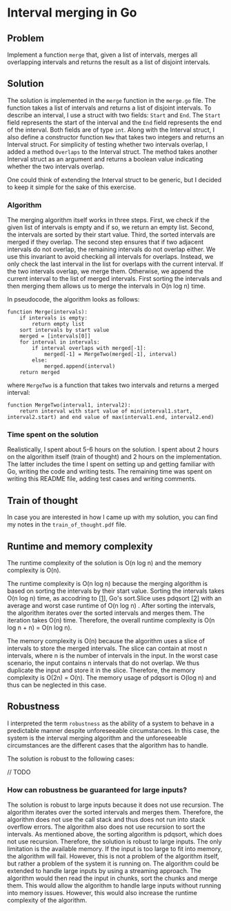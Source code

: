 # Interval merging in Go

## Problem

Implement a function `merge` that, given a list of intervals, merges all overlapping intervals and returns the result as a list of disjoint intervals.

## Solution

The solution is implemented in the `merge` function in the `merge.go` file. The function takes a list of intervals and returns a list of disjoint intervals.
To describe an interval, I use a struct with two fields: `Start` and `End`. The `Start` field represents the start of the interval and the `End` field represents the end of the interval. Both fields are of type `int`. Along with the Interval struct, I also define a constructor function `New` that takes two integers and returns an Interval struct. For simplicity of testing whether two intervals overlap, I added a method `Overlaps` to the Interval struct. The method takes another Interval struct as an argument and returns a boolean value indicating whether the two intervals overlap.

One could think of extending the Interval struct to be generic, but I decided to keep it simple for the sake of this exercise.

### Algorithm

The merging algorithm itself works in three steps. First, we check if the given list of intervals is empty and if so, we return an empty list. Second, the intervals are sorted by their start value. Third, the sorted intervals are merged if they overlap. The second step ensures that if two adjacent intervals do not overlap, the remaining intervals do not overlap either. We use this invariant to avoid checking all intervals for overlaps. Instead, we only check the last interval in the list for overlaps with the current interval. If the two intervals overlap, we merge them. Otherwise, we append the current interval to the list of merged intervals. First sorting the intervals and then merging them allows us to merge the intervals in O(n log n) time.

In pseudocode, the algorithm looks as follows:

```pseudo
function Merge(intervals):
    if intervals is empty:
        return empty list
    sort intervals by start value
    merged = [intervals[0]]
    for interval in intervals:
        if interval overlaps with merged[-1]:
            merged[-1] = MergeTwo(merged[-1], interval)
        else:
            merged.append(interval)
    return merged
```

where `MergeTwo` is a function that takes two intervals and returns a merged interval:

```pseudo
function MergeTwo(interval1, interval2):
    return interval with start value of min(interval1.start, interval2.start) and end value of max(interval1.end, interval2.end)
```



### Time spent on the solution

Realistically, I spent about 5-6 hours on the solution. I spent about 2 hours on the algorithm itself (train of thought) and 2 hours on the implementation. The latter includes the time I spent on setting up and getting familiar with Go, writing the code and writing tests. The remaining time was spent on writing this README file, adding test cases and writing comments.

## Train of thought

In case you are interested in how I came up with my solution, you can find my notes in the `train_of_thought.pdf` file.

## Runtime and memory complexity

The runtime complexity of the solution is O(n log n) and the memory complexity is O(n).

The runtime complexity is O(n log n) because the merging algorithm is based on sorting the intervals by their start value. Sorting the intervals takes O(n log n) time, as accodring to [[1](https://stackoverflow.com/a/71957898)], Go's sort.Slice uses pdqsort [[2](https://github.com/orlp/pdqsort)] with an average and worst case runtime of O(n log n) . After sorting the intervals, the algorithm iterates over the sorted intervals and merges them. The iteration takes O(n) time. Therefore, the overall runtime complexity is O(n log n + n) = O(n log n).

The memory complexity is O(n) because the algorithm uses a slice of intervals to store the merged intervals. The slice can contain at most n intervals, where n is the number of intervals in the input. In the worst case scenario, the input contains n intervals that do not overlap. We thus duplicate the input and store it in the slice. Therefore, the memory complexity is O(2n) = O(n). The memory usage of pdqsort is O(log n) and thus can be neglected in this case.

## Robustness

I interpreted the term `robustness` as the ability of a system to behave in a predictable manner despite unforeseeable circumstances. In this case, the system is the interval merging algorithm and the unforeseeable circumstances are the different cases that the algorithm has to handle.

The solution is robust to the following cases:

// TODO

### How can robustness be guaranteed for large inputs?

The solution is robust to large inputs because it does not use recursion. The algorithm iterates over the sorted intervals and merges them. Therefore, the algorithm does not use the call stack and thus does not run into stack overflow errors. The algorithm also does not use recursion to sort the intervals. As mentioned above, the sorting algorithm is pdqsort, which does not use recursion. Therefore, the solution is robust to large inputs. The only limitation is the available memory. If the input is too large to fit into memory, the algorithm will fail. However, this is not a problem of the algorithm itself, but rather a problem of the system it is running on. The algorithm could be extended to handle large inputs by using a streaming approach. The algorithm would then read the input in chunks, sort the chunks and merge them. This would allow the algorithm to handle large inputs without running into memory issues. However, this would also increase the runtime complexity of the algorithm.